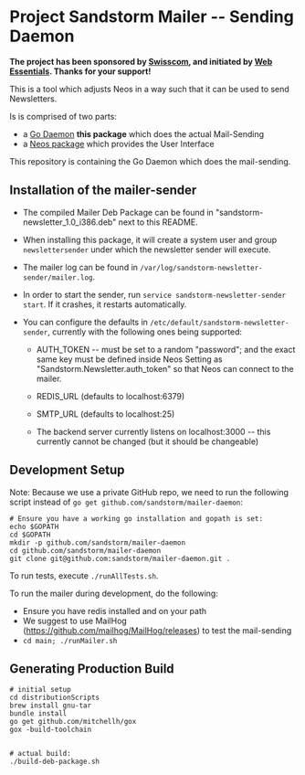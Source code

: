 # Project Sandstorm Mailer -- Sending Daemon

**The project has been sponsored by [Swisscom](https://www.swisscom.ch), and initiated by [Web Essentials](http://www.web-essentials.asia/). Thanks for your support!**

This is a tool which adjusts Neos in a way such that it can be used to send Newsletters.

Is is comprised of two parts:

- a [Go Daemon](https://github.com/sandstorm/mailer-daemon) **this package** which does the actual Mail-Sending
- a [Neos package](https://github.com/sandstorm/Sandstorm.Newsletter) which provides the User Interface

This repository is containing the Go Daemon which does the mail-sending.

## Installation of the mailer-sender

* The compiled Mailer Deb Package can be found in "sandstorm-newsletter_1.0_i386.deb" next to this README.
* When installing this package, it will create a system user and group `newslettersender` under which the newsletter sender will execute.
* The mailer log can be found in `/var/log/sandstorm-newsletter-sender/mailer.log`.
* In order to start the sender, run `service sandstorm-newsletter-sender start`. If it crashes, it restarts automatically.
* You can configure the defaults in `/etc/default/sandstorm-newsletter-sender`, currently with the following ones being supported:

  * AUTH_TOKEN -- must be set to a random "password"; and the exact same key must be defined inside Neos Setting as "Sandstorm.Newsletter.auth_token"
                  so that Neos can connect to the mailer.
  * REDIS_URL (defaults to localhost:6379)
  * SMTP_URL (defaults to localhost:25)

  * The backend server currently listens on localhost:3000 -- this currently cannot be changed (but it should be changeable)

## Development Setup

Note: Because we use a private GitHub repo, we need to run the following script instead of `go get github.com/sandstorm/mailer-daemon`:

```
# Ensure you have a working go installation and gopath is set:
echo $GOPATH
cd $GOPATH
mkdir -p github.com/sandstorm/mailer-daemon
cd github.com/sandstorm/mailer-daemon
git clone git@github.com:sandstorm/mailer-daemon.git .
```

To run tests, execute `./runAllTests.sh`.

To run the mailer during development, do the following:

* Ensure you have redis installed and on your path
* We suggest to use MailHog (https://github.com/mailhog/MailHog/releases) to test the mail-sending
* `cd main; ./runMailer.sh`


## Generating Production Build

```
# initial setup
cd distributionScripts
brew install gnu-tar
bundle install
go get github.com/mitchellh/gox
gox -build-toolchain


# actual build:
./build-deb-package.sh
```
